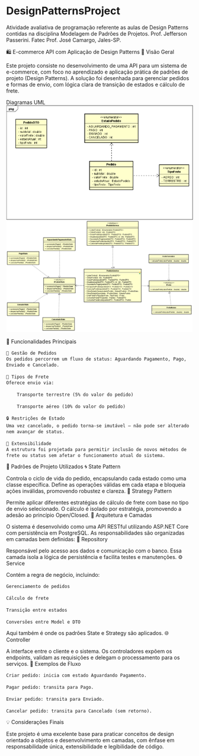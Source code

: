 # DesignPatternsProject
Atividade avaliativa de programação referente as aulas de Design Patterns contidas na disciplina Modelagem de Padrões de Projetos. Prof. Jefferson Passerini.
Fatec Prof. José Camargo, Jales-SP.

🛍️ E-commerce API com Aplicação de Design Patterns
📖 Visão Geral

Este projeto consiste no desenvolvimento de uma API para um sistema de e-commerce, com foco no aprendizado e aplicação prática de padrões de projeto (Design Patterns). A solução foi desenhada para gerenciar pedidos e formas de envio, com lógica clara de transição de estados e cálculo de frete.

Diagramas UML
![alt text](image.png)
![alt text](image-1.png)

🔧 Funcionalidades Principais

    🎯 Gestão de Pedidos
    Os pedidos percorrem um fluxo de status: Aguardando Pagamento, Pago, Enviado e Cancelado.

    🚚 Tipos de Frete
    Oferece envio via:

        Transporte terrestre (5% do valor do pedido)

        Transporte aéreo (10% do valor do pedido)

    🔒 Restrições de Estado
    Uma vez cancelado, o pedido torna-se imutável — não pode ser alterado nem avançar de status.

    🔁 Extensibilidade
    A estrutura foi projetada para permitir inclusão de novos métodos de frete ou status sem afetar o funcionamento atual do sistema.

🧠 Padrões de Projeto Utilizados
🌀 State Pattern

Controla o ciclo de vida do pedido, encapsulando cada estado como uma classe específica. Define as operações válidas em cada etapa e bloqueia ações inválidas, promovendo robustez e clareza.
📐 Strategy Pattern

Permite aplicar diferentes estratégias de cálculo de frete com base no tipo de envio selecionado. O cálculo é isolado por estratégia, promovendo a adesão ao princípio Open/Closed.
🧱 Arquitetura e Camadas

O sistema é desenvolvido como uma API RESTful utilizando ASP.NET Core com persistência em PostgreSQL. As responsabilidades são organizadas em camadas bem definidas:
📂 Repository

Responsável pelo acesso aos dados e comunicação com o banco. Essa camada isola a lógica de persistência e facilita testes e manutenções.
⚙️ Service

Contém a regra de negócio, incluindo:

    Gerenciamento de pedidos

    Cálculo de frete

    Transição entre estados

    Conversões entre Model e DTO

Aqui também é onde os padrões State e Strategy são aplicados.
🌐 Controller

A interface entre o cliente e o sistema. Os controladores expõem os endpoints, validam as requisições e delegam o processamento para os serviços.
🧪 Exemplos de Fluxo

    Criar pedido: inicia com estado Aguardando Pagamento.

    Pagar pedido: transita para Pago.

    Enviar pedido: transita para Enviado.

    Cancelar pedido: transita para Cancelado (sem retorno).

💡 Considerações Finais

Este projeto é uma excelente base para praticar conceitos de design orientado a objetos e desenvolvimento em camadas, com ênfase em responsabilidade única, extensibilidade e legibilidade de código.
